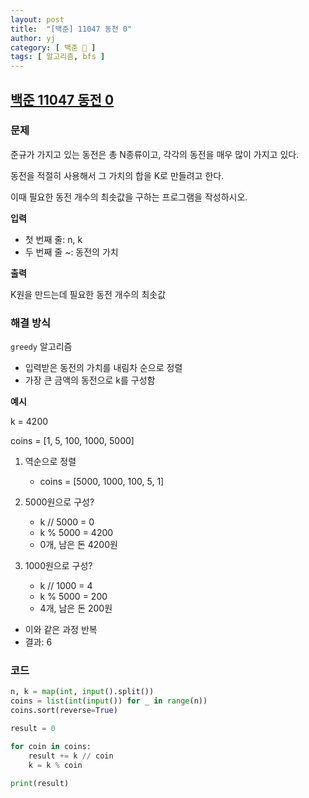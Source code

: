 ```yaml
---
layout: post
title:  "[백준] 11047 동전 0"
author: yj
category: [ 백준 📝 ]
tags: [ 알고리즘, bfs ]
---
```


## [백준 11047 동전 0](https://www.acmicpc.net/problem/11047)

### 문제

준규가 가지고 있는 동전은 총 N종류이고, 각각의 동전을 매우 많이 가지고 있다.

동전을 적절히 사용해서 그 가치의 합을 K로 만들려고 한다. 

이때 필요한 동전 개수의 최솟값을 구하는 프로그램을 작성하시오.

**입력**

- 첫 번째 줄: n, k
- 두 번째 줄 ~: 동전의 가치

**출력**

K원을 만드는데 필요한 동전 개수의 최솟값

### 해결 방식

`greedy` 알고리즘
- 입력받은 동전의 가치를 내림차 순으로 정렬
- 가장 큰 금액의 동전으로 k를 구성함

**예시**

k = 4200

coins = [1, 5, 100, 1000, 5000]

1. 역순으로 정렬
    - coins = [5000, 1000, 100, 5, 1]

2. 5000원으로 구성?
    - k // 5000 = 0
    - k % 5000 = 4200
    - 0개, 남은 돈 4200원

2. 1000원으로 구성?
    - k // 1000 = 4
    - k % 5000 = 200
    - 4개, 남은 돈 200원

- 이와 같은 과정 반복
- 결과: 6

### 코드

```python
n, k = map(int, input().split())
coins = list(int(input()) for _ in range(n))
coins.sort(reverse=True)

result = 0

for coin in coins:
    result += k // coin
    k = k % coin

print(result)
```